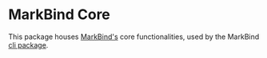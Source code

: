 # MarkBind Core

This package houses [MarkBind's](https://markbind.org/) core functionalities, used by the MarkBind [cli package](https://www.npmjs.com/package/markbind-cli).
